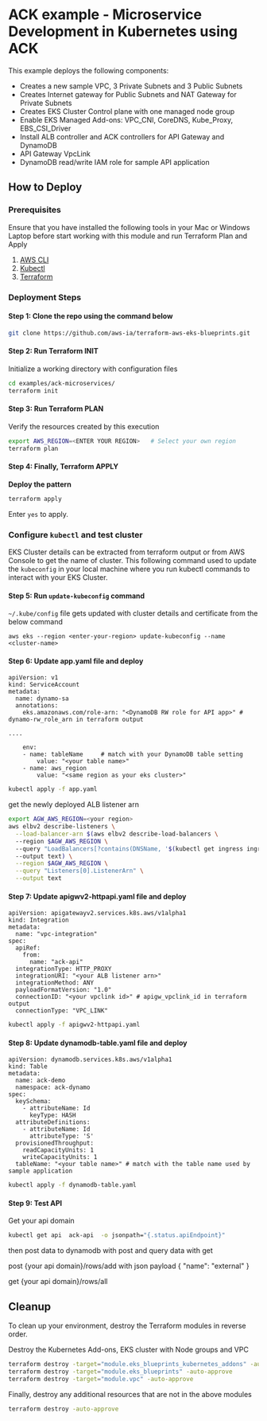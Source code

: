 # ACK example - Microservice Development in Kubernetes using ACK

This example deploys the following components:

- Creates a new sample VPC, 3 Private Subnets and 3 Public Subnets
- Creates Internet gateway for Public Subnets and NAT Gateway for Private Subnets
- Creates EKS Cluster Control plane with one managed node group
- Enable EKS Managed Add-ons: VPC_CNI, CoreDNS, Kube_Proxy, EBS_CSI_Driver 
- Install ALB controller and ACK controllers for API Gateway and DynamoDB
- API Gateway VpcLink 
- DynamoDB read/write IAM role for sample API application

## How to Deploy

### Prerequisites

Ensure that you have installed the following tools in your Mac or Windows Laptop before start working with this module and run Terraform Plan and Apply

1. [AWS CLI](https://docs.aws.amazon.com/cli/latest/userguide/install-cliv2.html)
2. [Kubectl](https://Kubernetes.io/docs/tasks/tools/)
3. [Terraform](https://learn.hashicorp.com/tutorials/terraform/install-cli)


### Deployment Steps

#### Step 1: Clone the repo using the command below

```sh
git clone https://github.com/aws-ia/terraform-aws-eks-blueprints.git
```

#### Step 2: Run Terraform INIT

Initialize a working directory with configuration files

```sh
cd examples/ack-microservices/
terraform init
```

#### Step 3: Run Terraform PLAN

Verify the resources created by this execution

```sh
export AWS_REGION=<ENTER YOUR REGION>   # Select your own region
terraform plan
```

#### Step 4: Finally, Terraform APPLY

**Deploy the pattern**

```sh
terraform apply
```

Enter `yes` to apply.

### Configure `kubectl` and test cluster

EKS Cluster details can be extracted from terraform output or from AWS Console to get the name of cluster.
This following command used to update the `kubeconfig` in your local machine where you run kubectl commands to interact with your EKS Cluster.

#### Step 5: Run `update-kubeconfig` command

`~/.kube/config` file gets updated with cluster details and certificate from the below command

    aws eks --region <enter-your-region> update-kubeconfig --name <cluster-name>

#### Step 6: Update app.yaml file and deploy
```
apiVersion: v1
kind: ServiceAccount
metadata:
  name: dynamo-sa
  annotations:
    eks.amazonaws.com/role-arn: "<DynamoDB RW role for API app>" # dynamo-rw_role_arn in terraform output

....

    env: 
    - name: tableName     # match with your DynamoDB table setting
        value: "<your table name>"
    - name: aws_region
        value: "<same region as your eks cluster>"
```

```sh
kubectl apply -f app.yaml
```
get the newly deployed ALB listener arn
```sh
export AGW_AWS_REGION=<your region>
aws elbv2 describe-listeners \
  --load-balancer-arn $(aws elbv2 describe-load-balancers \  
  --region $AGW_AWS_REGION \  
  --query "LoadBalancers[?contains(DNSName, '$(kubectl get ingress ingress-api-dynamo -o=jsonpath="{.status.loadBalancer.ingress[].hostname}")')].LoadBalancerArn" \  
  --output text) \
  --region $AGW_AWS_REGION \
  --query "Listeners[0].ListenerArn" \
  --output text
```


#### Step 7: Update apigwv2-httpapi.yaml file and deploy
```codeblock
apiVersion: apigatewayv2.services.k8s.aws/v1alpha1
kind: Integration
metadata:
  name: "vpc-integration"
spec:
  apiRef:
    from:
      name: "ack-api"
  integrationType: HTTP_PROXY
  integrationURI: "<your ALB listener arn>" 
  integrationMethod: ANY
  payloadFormatVersion: "1.0"
  connectionID: "<your vpclink id>" # apigw_vpclink_id in terraform output
  connectionType: "VPC_LINK"
```

```sh
kubectl apply -f apigwv2-httpapi.yaml
```
#### Step 8: Update dynamodb-table.yaml file and deploy

```codeblock
apiVersion: dynamodb.services.k8s.aws/v1alpha1
kind: Table
metadata:
  name: ack-demo
  namespace: ack-dynamo
spec:
  keySchema:
    - attributeName: Id
      keyType: HASH
  attributeDefinitions:
    - attributeName: Id
      attributeType: 'S'
  provisionedThroughput:
    readCapacityUnits: 1
    writeCapacityUnits: 1
  tableName: "<your table name>" # match with the table name used by sample application 
```

```sh
kubectl apply -f dynamodb-table.yaml
```

#### Step 9: Test API
Get your api domain
```sh
kubectl get api  ack-api  -o jsonpath="{.status.apiEndpoint}"
```
then post data to dynamodb with post and query data with get

post {your api domain}/rows/add with json payload { "name": "external" }

get {your api domain}/rows/all

## Cleanup

To clean up your environment, destroy the Terraform modules in reverse order.

Destroy the Kubernetes Add-ons, EKS cluster with Node groups and VPC

```sh
terraform destroy -target="module.eks_blueprints_kubernetes_addons" -auto-approve
terraform destroy -target="module.eks_blueprints" -auto-approve
terraform destroy -target="module.vpc" -auto-approve
```

Finally, destroy any additional resources that are not in the above modules

```sh
terraform destroy -auto-approve
```
